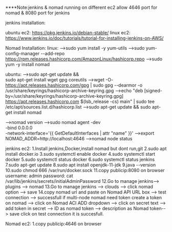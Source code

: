 ****Note:jenkins & nomad running on different ec2
         allow 4646 port for nomad & 8080 port for jenkins

jenkins installation:

ubuntu ec2: https://pkg.jenkins.io/debian-stable/
linux ec2: https://www.jenkins.io/doc/tutorials/tutorial-for-installing-jenkins-on-AWS/

Nomad Installation:
linux:
-->sudo yum install -y yum-utils
-->sudo yum-config-manager --add-repo https://rpm.releases.hashicorp.com/AmazonLinux/hashicorp.repo
-->sudo yum -y install nomad

ubuntu:
-->sudo apt-get update && \
  sudo apt-get install wget gpg coreutils
-->wget -O- https://apt.releases.hashicorp.com/gpg | sudo gpg --dearmor -o /usr/share/keyrings/hashicorp-archive-keyring.gpg
-->echo "deb [signed-by=/usr/share/keyrings/hashicorp-archive-keyring.gpg] https://apt.releases.hashicorp.com $(lsb_release -cs) main" | sudo tee /etc/apt/sources.list.d/hashicorp.list
-->sudo apt-get update && sudo apt-get install nomad

-->nomad version
-->sudo nomad agent -dev \
  -bind 0.0.0.0 \
  -network-interface='{{ GetDefaultInterfaces | attr "name" }}'
-->export NOMAD_ADDR=http://localhost:4646
-->nomad node status


jenkins ec2:
1.Install jenkins,Docker,install nomad but dont run,git
2.sudo apt install docker.io
3.sudo systemctl enable docker
4.sudo systemctl start docker 
5.sudo systemctl status docker
6.sudo systemctl status jenkins
7.sudo apt-get update
8.sudo apt install openjdk-11-jdk
9.java --version
10.sudo chmod 666 /var/run/docker.sock
11.copy publicip:8080 on browser 
  username: admin
  password: cat /var/lib/jenkins/secrets/initialAdminPassword
12.Go to manage jenkins--> plugins --> nomad
13.Go to manage jenkins --> clouds --> click nomad option --> save
14.copy nomad url and paste on Nomad API URL box --> test connection --> successfull
if multi-node nomad need token 
create a token on nomad --> click on Nomad ACl ADD dropdown --> click on secret text --> add token in secret --> ID as nomad token --> description as Nomad token--> save 
click on test connection it is succesfull. 

Nomad ec2:
1.copy publicip:4646 on browser 


